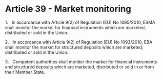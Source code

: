 # Article 39 - Market monitoring


1.   In accordance with Article 9(2) of Regulation (EU) No 1095/2010, ESMA shall monitor the market for financial instruments which are marketed, distributed or sold in the Union.

2.   In accordance with Article 9(2) of Regulation (EU) No 1093/2010, EBA shall monitor the market for structured deposits which are marketed, distributed or sold in the Union.

3.   Competent authorities shall monitor the market for financial instruments and structured deposits which are marketed, distributed or sold in or from their Member State.
